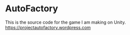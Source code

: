 # AutoFactory
This is the source code for the game I am making on Unity.
https://projectautofactory.wordpress.com
